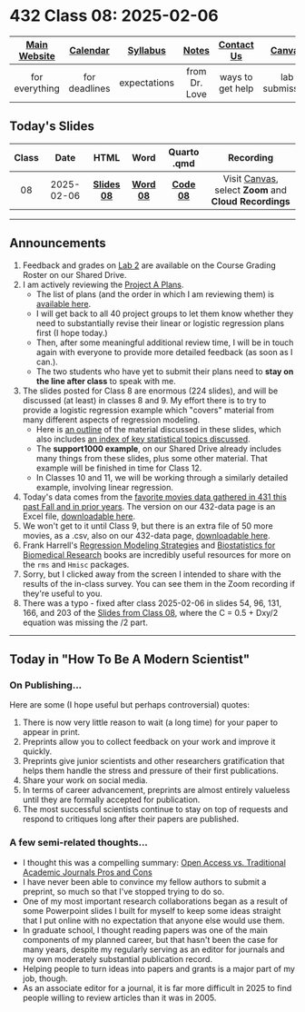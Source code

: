 # 432 Class 08: 2025-02-06

[Main Website](https://thomaselove.github.io/432-2025/) | [Calendar](https://thomaselove.github.io/432-2025/calendar.html) | [Syllabus](https://thomaselove.github.io/432-syllabus-2025/) | [Notes](https://thomaselove.github.io/432-notes/) | [Contact Us](https://thomaselove.github.io/432-2025/contact.html) | [Canvas](https://canvas.case.edu) | [Data and Code](https://github.com/THOMASELOVE/432-data) | [Sources](https://github.com/THOMASELOVE/432-classes-2024/tree/main/sources)
:-----------: | :--------------: | :----------: | :---------: | :-------------: | :-----------: | :------------: |:------:
for everything | for deadlines | expectations | from Dr. Love | ways to get help | lab submission | for downloads | to read

## Today's Slides

Class | Date | HTML | Word | Quarto .qmd | Recording
:---: | :--------: | :------: | :------: | :------: | :-------------:
08 | 2025-02-06 | **[Slides 08](https://thomaselove.github.io/432-slides-2025/slides08.html)** | **[Word 08](https://thomaselove.github.io/432-slides-2025/slides08w.docx)** | **[Code 08](https://github.com/THOMASELOVE/432-slides-2025/blob/main/slides08.qmd)** | Visit [Canvas](https://canvas.case.edu/), select **Zoom** and **Cloud Recordings**

---

## Announcements

1. Feedback and grades on [Lab 2](https://thomaselove.github.io/432-2025/lab2.html) are available on the Course Grading Roster on our Shared Drive.
2. I am actively reviewing the [Project A Plans](https://github.com/THOMASELOVE/432-classes-2025/blob/main/projectA/plans.md).
    - The list of plans (and the order in which I am reviewing them) is [available here](https://github.com/THOMASELOVE/432-classes-2025/blob/main/projectA/plans.md).
    - I will get back to all 40 project groups to let them know whether they need to substantially revise their linear or logistic regression plans first (I hope today.)
    - Then, after some meaningful additional review time, I will be in touch again with everyone to provide more detailed feedback (as soon as I can.).
    - The two students who have yet to submit their plans need to **stay on the line after class** to speak with me.
3. The slides posted for Class 8 are enormous (224 slides), and will be discussed (at least) in classes 8 and 9. My effort there is to try to provide a logistic regression example which "covers" material from many different aspects of regression modeling.
    - Here is [an outline](outline.md) of the material discussed in these slides, which also includes [an index of key statistical topics discussed](outline.md#index-of-r-functions-and-key-statistical-ideas).
    - The **support1000 example**, on our Shared Drive already includes many things from these slides, plus some other material. That example will be finished in time for Class 12.
    - In Classes 10 and 11, we will be working through a similarly detailed example, involving linear regression.
4. Today's data comes from the [favorite movies data gathered in 431 this past Fall and in prior years](https://github.com/THOMASELOVE/431-classes-2024/tree/main/movies). The version on our 432-data page is an Excel file, [downloadable here](https://github.com/THOMASELOVE/432-data/raw/refs/heads/master/data/movies_2025-01-28.xlsx).
5. We won't get to it until Class 9, but there is an extra file of 50 more movies, as a .csv, also on our 432-data page, [downloadable here](https://github.com/THOMASELOVE/432-data/blob/master/data/movies_extra.csv).
6. Frank Harrell's [Regression Modeling Strategies](https://hbiostat.org/rmsc/) and [Biostatistics for Biomedical Research](https://hbiostat.org/bbr/) books are incredibly useful resources for more on the `rms` and `Hmisc` packages.
7. Sorry, but I clicked away from the screen I intended to share with the results of the in-class survey. You can see them in the Zoom recording if they're useful to you.
8. There was a typo - fixed after class 2025-02-06 in slides 54, 96, 131, 166, and 203 of the [Slides from Class 08](https://thomaselove.github.io/432-slides-2025/slides08.html), where the C = 0.5 + Dxy/2 equation was missing the /2 part.

---

## Today in "How To Be A Modern Scientist"

### On Publishing...

Here are some (I hope useful but perhaps controversial) quotes:

1. There is now very little reason to wait (a long time) for your paper to appear in print.
2. Preprints allow you to collect feedback on your work and improve it quickly.
3. Preprints give junior scientists and other researchers gratification that helps them handle the stress and pressure of their first publications.
4. Share your work on social media.
5. In terms of career advancement, preprints are almost entirely valueless until they are formally accepted for publication.
6. The most successful scientists continue to stay on top of requests and respond to critiques long after their papers are published.

### A few semi-related thoughts...

- I thought this was a compelling summary: [Open Access vs. Traditional Academic Journals Pros and Cons](https://eikipub.com/index.php/learning-resources/open-access-vs-traditional-academic-journals-pros-and-cons)
- I have never been able to convince my fellow authors to submit a preprint, so much so that I've stopped trying to do so.
- One of my most important research collaborations began as a result of some Powerpoint slides I built for myself to keep some ideas straight that I put online with no expectation that anyone else would use them.
- In graduate school, I thought reading papers was one of the main components of my planned career, but that hasn't been the case for many years, despite my regularly serving as an editor for journals and my own moderately substantial publication record.
- Helping people to turn ideas into papers and grants is a major part of my job, though.
- As an associate editor for a journal, it is far more difficult in 2025 to find people willing to review articles than it was in 2005.
